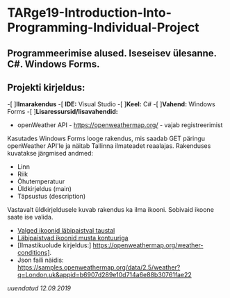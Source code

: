 # TARge19-Introduction-Into-Programming-Individual-Project
## Programmeerimise alused. Iseseisev ülesanne. C#. Windows Forms.
## Projekti kirjeldus:

-[ ]**Ilmarakendus**
-[ **IDE:** Visual Studio
-[ ]**Keel:** C#
-[ ]**Vahend:** Windows Forms
-[ ]**Lisaressursid/lisavahendid:**
- openWeather API - https://openweathermap.org/ - vajab registreerimist


Kasutades Windows Forms looge rakendus, mis saadab GET päringu openWeather API'le ja näitab Tallinna ilmateadet reaalajas.
Rakenduses kuvatakse järgmised andmed:
* Linn
* Riik
* Õhutemperatuur
* Üldkirjeldus (main)
* Täpsustus (description)

Vastavalt üldkirjeldusele kuvab rakendus ka ilma ikooni. Sobivaid ikoone saate ise valida.  
- [Valged ikoonid läbipaistval taustal](https://github.com/ju-voro/TAR19ge-OpenWeatherAPI-Project-Icons-White-PNG)
- [Läbipaistvad ikoonid musta kontuuriga](https://github.com/ju-voro/TARge19-Weather-API-Projects-Icons-Black-Outline-PNG)
- [Ilmastikuolude kirjeldus:]
 https://openweathermap.org/weather-conditions].
- Json faili näidis: https://samples.openweathermap.org/data/2.5/weather?q=London,uk&appid=b6907d289e10d714a6e88b30761fae22

*uuendatud 12.09.2019* 
